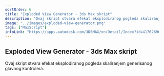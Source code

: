 ```yaml
---
sortOrder: 6
title: "Exploded View Generator - 3ds Max skript"
description: "Ovaj skript stvara efekat eksplodiranog pogleda skaliranjem generisanog glavnog kontrolera."
image: "../images/exploded-view-generator.png"
tags: ["MaxScript"]
infoLink: "https://apps.autodesk.com/3DSMAX/en/Detail/Index?id=4176269679777132711&appLang=en&os=Win32_64"
---
```


## Exploded View Generator - 3ds Max skript

Ovaj skript stvara efekat eksplodiranog pogleda skaliranjem generisanog glavnog kontrolera.
